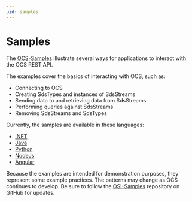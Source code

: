 ```yaml
---
uid: samples
---
```


Samples
=======

The [OCS-Samples](https://github.com/osisoft/OSI-Samples-OCS) illustrate several ways for applications to interact with the OCS REST API.

The examples cover the basics of interacting with OCS, such as:

* Connecting to OCS
* Creating SdsTypes and instances of SdsStreams 
* Sending data to and retrieving data from SdsStreams 
* Performing queries against SdsStreams 
* Removing SdsStreams and SdsTypes

Currently, the samples are available in these languages:

* [.NET](https://github.com/osisoft/OSI-Samples-OCS/tree/master/basic_samples/SDS/DotNet) 
* [Java](https://github.com/osisoft/OSI-Samples-OCS/tree/master/basic_samples/SDS/Java)
* [Python](https://github.com/osisoft/OSI-Samples-OCS/tree/master/basic_samples/SDS/Python)
* [NodeJs](https://github.com/osisoft/OSI-Samples-OCS/tree/master/basic_samples/SDS/JavaScript/NodeJS)
* [Angular](https://github.com/osisoft/OSI-Samples-OCS/tree/master/basic_samples/SDS/JavaScript/Angular)

Because the examples are intended for demonstration purposes, they represent some example practices. The patterns may change as OCS continues to develop. Be sure to follow the [OSI-Samples](https://github.com/osisoft/OSI-Samples) repository on GitHub for updates.
